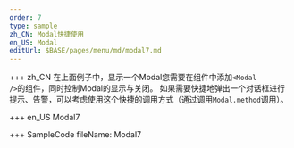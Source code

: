 ```yaml
--- 
order: 7
type: sample
zh_CN: Modal快捷使用
en_US: Modal 
editUrl: $BASE/pages/menu/md/modal7.md
---
```


+++ zh_CN
在上面例子中，显示一个Modal您需要在组件中添加<Code>&lt;Modal /&gt;</Code>的组件，同时控制Modal的显示与关闭。
如果需要快捷地弹出一个对话框进行提示、告警，可以考虑使用这个快捷的调用方式（通过调用<Code>Modal.method</Code>调用）。


+++ en_US
Modal7

+++ SampleCode
fileName: Modal7
